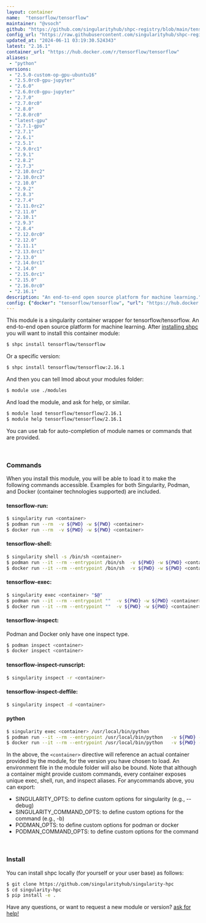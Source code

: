 ```yaml
---
layout: container
name:  "tensorflow/tensorflow"
maintainer: "@vsoch"
github: "https://github.com/singularityhub/shpc-registry/blob/main/tensorflow/tensorflow/container.yaml"
config_url: "https://raw.githubusercontent.com/singularityhub/shpc-registry/main/tensorflow/tensorflow/container.yaml"
updated_at: "2024-06-11 03:19:30.524343"
latest: "2.16.1"
container_url: "https://hub.docker.com/r/tensorflow/tensorflow"
aliases:
 - "python"
versions:
 - "2.5.0-custom-op-gpu-ubuntu16"
 - "2.5.0rc0-gpu-jupyter"
 - "2.6.0"
 - "2.6.0rc0-gpu-jupyter"
 - "2.7.0"
 - "2.7.0rc0"
 - "2.8.0"
 - "2.8.0rc0"
 - "latest-gpu"
 - "2.7.1-gpu"
 - "2.7.1"
 - "2.6.1"
 - "2.5.1"
 - "2.9.0rc1"
 - "2.9.1"
 - "2.8.2"
 - "2.7.3"
 - "2.10.0rc2"
 - "2.10.0rc3"
 - "2.10.0"
 - "2.9.2"
 - "2.8.3"
 - "2.7.4"
 - "2.11.0rc2"
 - "2.11.0"
 - "2.10.1"
 - "2.9.3"
 - "2.8.4"
 - "2.12.0rc0"
 - "2.12.0"
 - "2.11.1"
 - "2.13.0rc1"
 - "2.13.0"
 - "2.14.0rc1"
 - "2.14.0"
 - "2.15.0rc1"
 - "2.15.0"
 - "2.16.0rc0"
 - "2.16.1"
description: "An end-to-end open source platform for machine learning."
config: {"docker": "tensorflow/tensorflow", "url": "https://hub.docker.com/r/tensorflow/tensorflow", "maintainer": "@vsoch", "description": "An end-to-end open source platform for machine learning.", "latest": {"2.16.1": "sha256:b39aeb46e9d9dac46031d4eabba268fca619e207a2be2fb5485f31cfc423ac9e"}, "tags": {"2.5.0-custom-op-gpu-ubuntu16": "sha256:478bee6f0691b48d74adc3fcffe3e9ececf35df5c02860cc51a2c48b1d92c730", "2.5.0rc0-gpu-jupyter": "sha256:9808e04142b09482bb6b3d1738430ae7472a214dd38e086d41e481b376fa9abd", "2.6.0": "sha256:773d5ce09e4ce003db02740c6a372a8a9f43be2bac23544d8f452bfec5347c53", "2.6.0rc0-gpu-jupyter": "sha256:358b5bf90aaf4e56813ff22f2981d86fab7ddc59552b0be6022ae04d6a9f43c3", "2.7.0": "sha256:31e09cf438a41f12c759cc8cc79c6b0fbb0db5abfc3de8169e916c8c9ac38dc5", "2.7.0rc0": "sha256:abbc457c9b7c0725d7d0db885dbb313db3d0ae25733b083900a508efb672af94", "2.8.0": "sha256:7c01f75d58fadc2cd1109d5baac1925ed131e05925d840b1b49363c794d1c4db", "2.8.0rc0": "sha256:11e5d21a786da523d2f7de530c083d5c72a06e02c8895c84595d107c579027a1", "latest-gpu": "sha256:4ab9ffddd6ffacc9251ac6439f431eb38d66200d3f52397b5d77f9bc3298c4e9", "2.7.1-gpu": "sha256:581575fc3a736398f0dff9e950f57f2e6d808296267ac98325451a0b1d101dd0", "2.7.1": "sha256:c9940aa904694a1e5dc4ad3add3c933de45091d5b48e37e94993f19d1d213205", "2.6.1": "sha256:8f343633898c500138979065b62ecb50be4a29f8e7adfadd8f0b168d2642eab1", "2.5.1": "sha256:07d837eced57184599f50944a47e10a23584dae666dc93aa9a762b1111651fa7", "2.9.0rc1": "sha256:2faf5970c62fb58bb6a5281bc5467d82bc6765fe0572cc72ccbca78f50d9e0be", "2.9.1": "sha256:a5c8c8995f16c63a9dbb59e586bed2e15dbf1024ac08065aaaad053c5173f83e", "2.8.2": "sha256:5abc48f6a1ccdf73f052fa60939583f96ead8b3a4f33c0ac5ccf1baf13d12786", "2.7.3": "sha256:be6652df4285e5c1781bccc1dea53a0290e380373ba53f8edb41092a4478dc06", "2.10.0rc2": "sha256:f6f27fbcb9f6c6888c96dc2320358830f51278e1210a81aa0f525ae5437df0f3", "2.10.0rc3": "sha256:60f2ff58e65a4e648ffd61ea94455eb1e4331eb88d0927d0344d84970325394d", "2.10.0": "sha256:7f9f23ce2473eb52d17fe1b465c79c3a3604047343e23acc036296f512071bc9", "2.9.2": "sha256:26dca0f464d1d47543ad588efd37c77e59ee95ceca9639077a3db79a35f42632", "2.8.3": "sha256:721c113dcf7473224705035f81c0f320bbd72ef451310fd5f79fafd097f681c8", "2.7.4": "sha256:6edc0e345b2e87af2a41815296fcebda2f3f35ecd4494809218c9afd907f1a78", "2.11.0rc2": "sha256:38030e31a2a4a8b5ef45c4b4afe8b7c355f12f983ddab57291248bea5f90830c", "2.11.0": "sha256:eea5989852623037f354c49404b66761467516b79ab7af26e643b5ac7382c53f", "2.10.1": "sha256:b633084418ec697b275d6cee7da679a76bf8626bfb18188d6a44cdce3482047f", "2.9.3": "sha256:cc93ae477033b20faad24576be5884b17f45eda033a98a3bb8a219790dcef862", "2.8.4": "sha256:932d8676f71b5536c0b3346d4f43cb22bfa400978f8552f250cea63b65b6022d", "2.12.0rc0": "sha256:c4ba8ce589d8651eae169ac6ca33e595e119a2ec626086cf09ce5577db88f95c", "2.12.0": "sha256:7263b3490857fedad7f71ad219518358b0341ee5c716a47d4691daddc47cad3b", "2.11.1": "sha256:0d6a5e2c3b144c18f2e389563dc052b0c0e2f040c911ed8851c59d9e9c930f36", "2.13.0rc1": "sha256:8b8ff16509a5921d3d2a55da004c77266c43f31959b2ad897ba64ee463c7158d", "2.13.0": "sha256:f133c99eba6e59b921ea7543c81417cd831c9983f5d6ce65dff7adb0ec79d830", "2.14.0rc1": "sha256:bfd89366919f5490a77f0da3f53087913725cf9dc4a6a47bde86748df8c75858", "2.14.0": "sha256:e39bbda78194ea735df765d6f15396d9a08354319af156ffec4ad2c6eeba469b", "2.15.0rc1": "sha256:224cac1c9371f104bdf3e9318301c09ec7270403bea23a54cbd317810038740e", "2.15.0": "sha256:4689c724a7d65a7d289cc2ae536fa3cd6b636b2df3e23da3a44ffdd6ac3af46f", "2.16.0rc0": "sha256:f76d733c6e58736f2c9ba2e2e2fecf09963b61866027886417ef1bce8731b778", "2.16.1": "sha256:b39aeb46e9d9dac46031d4eabba268fca619e207a2be2fb5485f31cfc423ac9e"}, "filter": ["2[.]*"], "features": {"gpu": true}, "aliases": {"python": "/usr/local/bin/python"}}
---
```


This module is a singularity container wrapper for tensorflow/tensorflow.
An end-to-end open source platform for machine learning.
After [installing shpc](#install) you will want to install this container module:


```bash
$ shpc install tensorflow/tensorflow
```

Or a specific version:

```bash
$ shpc install tensorflow/tensorflow:2.16.1
```

And then you can tell lmod about your modules folder:

```bash
$ module use ./modules
```

And load the module, and ask for help, or similar.

```bash
$ module load tensorflow/tensorflow/2.16.1
$ module help tensorflow/tensorflow/2.16.1
```

You can use tab for auto-completion of module names or commands that are provided.

<br>

### Commands

When you install this module, you will be able to load it to make the following commands accessible.
Examples for both Singularity, Podman, and Docker (container technologies supported) are included.

#### tensorflow-run:

```bash
$ singularity run <container>
$ podman run --rm  -v ${PWD} -w ${PWD} <container>
$ docker run --rm  -v ${PWD} -w ${PWD} <container>
```

#### tensorflow-shell:

```bash
$ singularity shell -s /bin/sh <container>
$ podman run --it --rm --entrypoint /bin/sh  -v ${PWD} -w ${PWD} <container>
$ docker run --it --rm --entrypoint /bin/sh  -v ${PWD} -w ${PWD} <container>
```

#### tensorflow-exec:

```bash
$ singularity exec <container> "$@"
$ podman run --it --rm --entrypoint ""  -v ${PWD} -w ${PWD} <container> "$@"
$ docker run --it --rm --entrypoint ""  -v ${PWD} -w ${PWD} <container> "$@"
```

#### tensorflow-inspect:

Podman and Docker only have one inspect type.

```bash
$ podman inspect <container>
$ docker inspect <container>
```

#### tensorflow-inspect-runscript:

```bash
$ singularity inspect -r <container>
```

#### tensorflow-inspect-deffile:

```bash
$ singularity inspect -d <container>
```


#### python

```bash
$ singularity exec <container> /usr/local/bin/python
$ podman run --it --rm --entrypoint /usr/local/bin/python   -v ${PWD} -w ${PWD} <container> -c " $@"
$ docker run --it --rm --entrypoint /usr/local/bin/python   -v ${PWD} -w ${PWD} <container> -c " $@"
```



In the above, the `<container>` directive will reference an actual container provided
by the module, for the version you have chosen to load. An environment file in the
module folder will also be bound. Note that although a container
might provide custom commands, every container exposes unique exec, shell, run, and
inspect aliases. For anycommands above, you can export:

 - SINGULARITY_OPTS: to define custom options for singularity (e.g., --debug)
 - SINGULARITY_COMMAND_OPTS: to define custom options for the command (e.g., -b)
 - PODMAN_OPTS: to define custom options for podman or docker
 - PODMAN_COMMAND_OPTS: to define custom options for the command

<br>

### Install

You can install shpc locally (for yourself or your user base) as follows:

```bash
$ git clone https://github.com/singularityhub/singularity-hpc
$ cd singularity-hpc
$ pip install -e .
```

Have any questions, or want to request a new module or version? [ask for help!](https://github.com/singularityhub/singularity-hpc/issues)